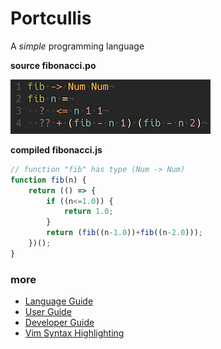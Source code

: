 # Portcullis

A *simple* programming language


**source fibonacci.po**

<img src="fib.po.png" alt="portcullis source code for Fibonacci function" title="fib -> Num Num
fib n =
  ?  <= n 1 1
  ?? + (fib - n 1) (fib - n 2)">

**compiled fibonacci.js**

```js
// function "fib" has type (Num -> Num)
function fib(n) {
	return (() => {
		if ((n<=1.0)) {
			return 1.0;
		}
		return (fib((n-1.0))+fib((n-2.0)));
	})();
}
```

### more
- [Language Guide](Docs.md)
- [User Guide](UserGuide.md)
- [Developer Guide](LocalDev.md)
- [Vim Syntax Highlighting](https://github.com/jzwood/portcullis-vim)
